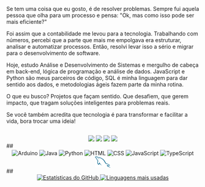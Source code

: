 Se tem uma coisa que eu gosto, é de resolver problemas. Sempre fui aquela pessoa que olha para um processo e pensa: "Ok, mas como isso pode ser mais eficiente?"

Foi assim que a contabilidade me levou para a tecnologia. Trabalhando com números, percebi que a parte que mais me empolgava era estruturar, analisar e automatizar processos. Então, resolvi levar isso a sério e migrar para o desenvolvimento de software.

Hoje, estudo Análise e Desenvolvimento de Sistemas e mergulho de cabeça em back-end, lógica de programação e análise de dados. JavaScript e Python são meus parceiros de código, SQL é minha linguagem para dar sentido aos dados, e metodologias ágeis fazem parte da minha rotina.

O que eu busco? Projetos que façam sentido. Que desafiem, que gerem impacto, que tragam soluções inteligentes para problemas reais.

Se você também acredita que tecnologia é para transformar e facilitar a vida, bora trocar uma ideia! 
  ##
<div align="center"> 
  <a href="http://lattes.cnpq.br/7715170473485971" target="_blank"><img src="https://img.shields.io/badge/Lattes-2E5469?style=for-the-badge&logo=htmlacademy&logoColor=white"></a>
  <a href="https://www.linkedin.com/in/maria-fialho/" target="_blank"><img src="https://img.shields.io/badge/-LinkedIn-%230077B5?style=for-the-badge&logo=linkedin&logoColor=white"></a>
  <a href = "mailto:aguiar.maria22@gmail.com" target="_blank"><img src="https://img.shields.io/badge/-Gmail-%23333?style=for-the-badge&logo=gmail&logoColor=white"></a>
  <a href="https://instagram.com/22_augusta" target="_blank"><img src="https://img.shields.io/badge/-Instagram-%23E4405F?style=for-the-badge&logo=instagram&logoColor=white"></a>
</div>
 ##
<div align="center">
    <img align="center" height="30" width="40" alt="Arduino" src="https://cdn.worldvectorlogo.com/logos/arduino-1.svg">
    <img align="center" height="30" width="40" alt="Java" src="https://cdn.jsdelivr.net/gh/devicons/devicon/icons/java/java-original.svg">
    <img align="center" height="30" width="40" alt="Python" src="https://cdn.jsdelivr.net/gh/devicons/devicon/icons/python/python-original.svg">  
    <img align="center" height="30" width="40" alt="HTML" src="https://cdn.jsdelivr.net/gh/devicons/devicon/icons/html5/html5-original.svg">
    <img align="center" height="30" width="40" alt="CSS" src="https://cdn.jsdelivr.net/gh/devicons/devicon/icons/css3/css3-original.svg">
    <img align="center" height="30" width="40" alt="JavaScript" src="https://cdn.jsdelivr.net/gh/devicons/devicon/icons/javascript/javascript-original.svg">
    <img align="center" height="30" width="40" alt="TypeScript" src="https://cdn.jsdelivr.net/gh/devicons/devicon/icons/typescript/typescript-original.svg">
    <img align="center" height="30" width="40" alt="MySql" src="https://github.com/devicons/devicon/blob/v2.15.1/icons/mysql/mysql-original.svg">
</div>
##
<div align="center">
  <a href="https://github.com/22augusta">
    <img height="180em" src="https://github-readme-stats.vercel.app/api?username=22augusta&show_icons=true&theme=vue-dark&count_private=true&include_all_commits=true" alt="Estatísticas do GitHub"/>
    <img height="180em" src="https://github-readme-stats.vercel.app/api/top-langs/?username=22augusta&layout=compact&langs_count=7&theme=vue-dark" alt="Linguagens mais usadas"/>
  </a>
</div>

 
